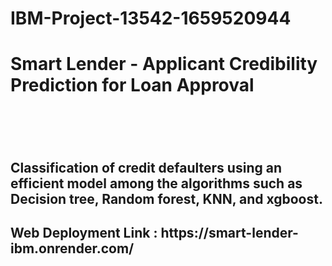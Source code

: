 # IBM-Project-13542-1659520944
<h1>Smart Lender - Applicant Credibility Prediction for Loan Approval<h1><br>
<h2>Classification of credit defaulters using an efficient model among the algorithms such as Decision tree, Random forest, KNN, and xgboost.<h2>

<h2>Web Deployment Link : https://smart-lender-ibm.onrender.com/<h2>

